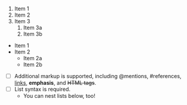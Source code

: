 1. Item 1  
2. Item 2  
3. Item 3  
   1. Item 3a  
   2. Item 3b  

* Item 1  
* Item 2  
  * Item 2a  
  * Item 2b  
- [ ] Additional markup is supported, including @mentions, #references, [links](url), **emphasis**, and <del>HTML tags</del>.  
- [ ] List syntax is required.  
  - You can nest lists below, too!
